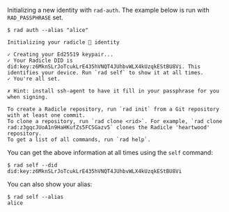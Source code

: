 Initializing a new identity with `rad-auth`.
The example below is run with `RAD_PASSPHRASE` set.

```
$ rad auth --alias "alice"

Initializing your radicle 👾 identity

✓ Creating your Ed25519 keypair...
✓ Your Radicle DID is did:key:z6MknSLrJoTcukLrE435hVNQT4JUhbvWLX4kUzqkEStBU8Vi. This identifies your device. Run `rad self` to show it at all times.
✓ You're all set.

✗ Hint: install ssh-agent to have it fill in your passphrase for you when signing.

To create a Radicle repository, run `rad init` from a Git repository with at least one commit.
To clone a repository, run `rad clone <rid>`. For example, `rad clone rad:z3gqcJUoA1n9HaHKufZs5FCSGazv5` clones the Radicle 'heartwood' repository.
To get a list of all commands, run `rad help`.
```

You can get the above information at all times using the `self` command:

```
$ rad self --did
did:key:z6MknSLrJoTcukLrE435hVNQT4JUhbvWLX4kUzqkEStBU8Vi
```

You can also show your alias:
```
$ rad self --alias
alice
```
